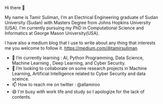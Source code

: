 Hi there 👋

My name is Tamir Suliman, I'm an Electrical Engineering graduate of Sudan University (Sudan) with Masters Degree from Johns Hopkins University (USA). 
I'm currently pursuing my PhD in Computational Science and Informatics at George Mason University(USA).

I have also a medium blog that I use to write about any thing that interests me you welcome to follow it.
https://medium.com/@tamirsuliman

* 🌱 I’m currently learning : AI, Python Programming, Data Science,  Machine Learning , Deep Learning,  and Cyber Security.
* 💞️ I’m looking to collaborate on some research projects in Machine Learning, Artificial Intelligence related to Cyber Security and data sceince.
* 📫 How to reach me on twitter :  @allamiroo
* 😄 I'm busy with work life and study so I apologize for the lack of contents.
